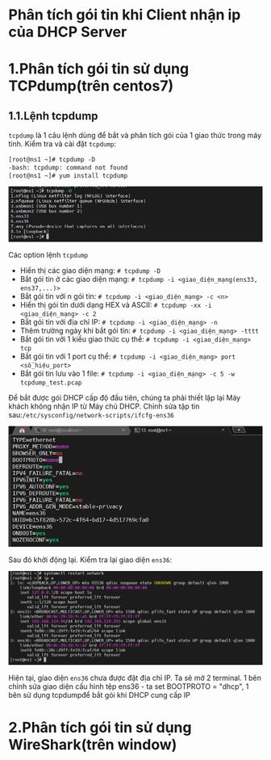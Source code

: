 # Phân tích gói tin khi Client nhận ip của DHCP Server
# 1.Phân tích gói tin sử dụng TCPdump(trên centos7)

## 1.1.Lệnh tcpdump

`tcpdump` là 1 câu lệnh dùng để bắt và phân tích gói của 1 giao thức trong máy tính.
Kiểm tra và cài đặt `tcpdump`:
```
[root@ns1 ~]# tcpdump -D
-bash: tcpdump: command not found
[root@ns1 ~]# yum install tcpdump
```
![alt text](../imgs/26.png)

Các option lệnh `tcpdump`

- Hiển thị các giao diện mạng: `# tcpdump -D`
- Bắt gói tin ở các giao diện mạng: `# tcpdump -i <giao_diện_mạng(ens33, ens37,...)>`
- Bắt gói tin với n gói tin: `# tcpdump -i <giao_diện_mạng> -c <n>`
- Hiển thị gói tin dưới dạng HEX và ASCII: `# tcpdump -xx -i <giao_diện_mạng> -c 2`
- Bắt gói tin với địa chỉ IP: `# tcpdump -i <giao_diện_mạng> -n`
- Thêm trường ngày khi bắt gói tin: `# tcpdump -i <giao_diện_mạng> -tttt`
- Bắt gói tin với 1 kiểu giao thức cụ thể: `# tcpdump -i <giao_diện_mạng> tcp`
- Bắt gói tin với 1 port cụ thể: `# tcpdump -i <giao_diện_mạng> port <số_hiệu_port>`
- Bắt gói tin lưu vào 1 file: `# tcpdump -i <giao_diện_mạng> -c 5 -w tcpdump_test.pcap`



Để bắt được gói DHCP cấp độ đầu tiên, chúng ta phải thiết lập lại Máy khách không nhận IP từ Máy chủ DHCP. Chỉnh sửa tập tin sau:`/etc/sysconfig/network-scripts/ifcfg-ens36`

![alt text](../imgs/27.png)


Sau đó khởi động lại. Kiểm tra lại giao diện `ens36`:

![alt text](../imgs/28.png)

Hiện tại, giao diện `ens36` chưa được đặt địa chỉ IP. Ta sẽ mở 2 terminal. 1 bên chỉnh sửa giao diện cấu hình tệp ens36 - ta set BOOTPROTO = "dhcp", 1 bên sử dụng tcpdumpđể bắt gói khi DHCP cung cấp IP

# 2.Phân tích gói tin sử dụng WireShark(trên window)